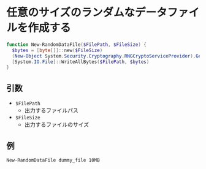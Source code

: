 # 任意のサイズのランダムなデータファイルを作成する

```powershell
function New-RandomDataFile($FilePath, $FileSize) {
  $bytes = [byte[]]::new($FileSize)
  (New-Object System.Security.Cryptography.RNGCryptoServiceProvider).GetBytes($bytes)
  [System.IO.File]::WriteAllBytes($FilePath, $bytes)
}
```

## 引数

* `$FilePath`
  * 出力するファイルパス
* `$FileSize`
  * 出力するファイルのサイズ

## 例

```powershell
New-RandomDataFile dummy_file 10MB
```
